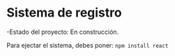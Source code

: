 <h1>Sistema de registro</h1>

-Estado del proyecto: En construcción.

Para ejectar el sistema, debes poner: 
```npm install react```
